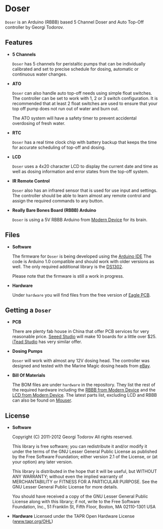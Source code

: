 Doser
=======

`Doser` is an Arduino (RBBB) based 5 Channel Doser and Auto Top-Off controller by Georgi Todorov.

Features
--------

*	**5 Channels**

	`Doser` has 5 channels for peristaltic pumps that can be individually 
        calibrated and set to precise schedule for dosing, automatic or continuous water changes.

*	**ATO**

	`Doser` can also handle auto top-off needs using simple float switches.
	The controller can be set to work with 1, 2 or 3 switch configuration.
	It is recommended that at least 2 float switches are used to ensure that
	your top off pump does not run out of water and burn out.

	The ATO system will have a safety timer to prevent accidental overdosing of fresh water.

*	**RTC**
	
	`Doser` has a real time clock chip with battery backup that keeps the time
	for accurate scheduling of top-off and dosing.

*	**LCD**

	`Doser` uses a 4x20 character LCD to display the current date and time as well as
	dosing information and error states from the top-off system.

*	**IR Remote Control**

	`Doser` also has an infrared sensor that is used for use input and settings. 
	The controller should be able to learn almost any remote control and assign
	the required commands to any button.

*	**Really Bare Bones Board (RBBB) Arduino**

	`Doser` is using a 5V RBBB Arduino from [Modern Device](http://shop.moderndevice.com/products/rbbb-kit)
	for its brain. 

Files
-------

*	**Software**
	
	The firmware for `Doser` is being developed using the [Arduino IDE](http://arduino.cc/en/Main/Software) 
	The code is Arduino 1.0 compatible and should work with older versions as well.
	The only required additional library is the [DS1302](http://www.henningkarlsen.com/electronics/library.php?id=5).

	Please note that the firmware is still a work in progress.

*	**Hardware**

	Under `hardware` you will find files from the free version of [Eagle PCB](http://www.cadsoftusa.com).

Getting a `Doser`
-------

*	**PCB**

	There are plenty fab house in China that offer PCB services for very reasonable price.
	[Seeed Studio](http://www.seeedstudio.com/depot/fusion-pcb-service-p-835.html?cPath=185) 
	will make 10 boards for a little over $25.
	[iTead Studio](http://iteadstudio.com/store/) has very similar offer.

*	**Dosing Pumps**

	`Doser` will work with almost any 12V dosing head. The controller was designed and tested with
	the Marine Magic dosing heads from [eBay](http://ebay.com).

*	**Bill Of Materials**

	The BOM files are under `hardware` in the repository. They list the rest of the required hardware
	including the [RBBB from Modern Device](http://shop.moderndevice.com/products/rbbb-kit)
	and the [LCD from Modern Device](http://shop.moderndevice.com/products/20x4-blue-lcd).
	The latest parts list, excluding LCD and RBBB can also be found on
	[Mouser](http://www.mouser.com:80/ProjectManager/ProjectDetail.aspx?AccessID=1ade37f4b7).


License
-------

*	**Software**

	Copyright (C) 2011-2012 Georgi Todorov
	All rights reserved.

	This library is free software; you can redistribute it and/or
	modify it under the terms of the GNU Lesser General Public
	License as published by the Free Software Foundation; either
	version 2.1 of the License, or (at your option) any later version.

	This library is distributed in the hope that it will be useful,
	but WITHOUT ANY WARRANTY; without even the implied warranty of
	MERCHANTABILITY or FITNESS FOR A PARTICULAR PURPOSE.  See the GNU
	Lesser General Public License for more details.

	You should have received a copy of the GNU Lesser General Public
	License along with this library; if not, write to the Free Software
	Foundation, Inc., 51 Franklin St, Fifth Floor, Boston, MA  02110-1301  USA


*	**Hardware**
	Licensed under the TAPR Open Hardware License (www.tapr.org/OHL)
